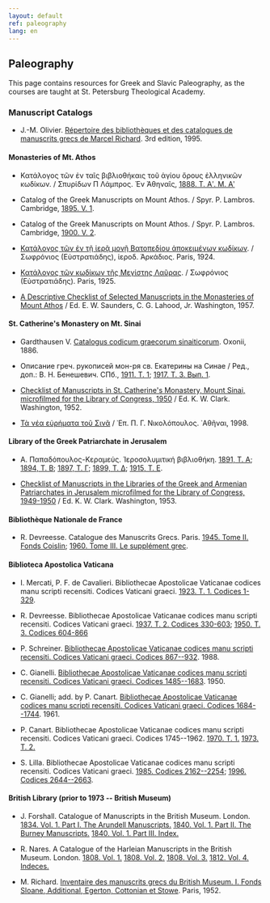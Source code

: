 ```yaml
---
layout: default
ref: paleography
lang: en
---
```


## Paleography

This page contains resources for Greek and Slavic Paleography, as the courses
are taught at St. Petersburg Theological Academy.

### Manuscript Catalogs

* J.-M. Olivier. [Répertoire des bibliothèques et des catalogues de manuscrits grecs
  de Marcel Richard](https://www.ponomar.net/data/protected/olivier.pdf). 3rd edition, 1995.

#### Monasteries of Mt. Athos

* Κατάλογος τῶν ἐν ταῖς βιβλιοθήκαις τοῦ ἁγίου ὄρους ἑλληνικῶν κωδίκων. / Σπυρίδων Π Λάμπρος.  Ἐν Ἀθηναῖς,
  [1888. Τ. Αʹ. Μ. Αʹ](https://www.ponomar.net/data/paleography/lampros1.pdf)

* Catalog of the Greek Manuscripts on Mount Athos. / Spyr. P. Lambros. Cambridge,
  [1895. V. 1](https://www.ponomar.net/data/paleography/lampros2.pdf).

* Catalog of the Greek Manuscripts on Mount Athos. / Spyr. P. Lambros. Cambridge,
  [1900. V. 2](https://www.ponomar.net/data/paleography/lampros3.pdf).

* [Κατάλογος τῶν ἐν τῇ ἱερᾷ μονῇ Βατοπεδίου ἀποκειμένων κωδίκων](https://www.ponomar.net/data/paleography/eustratiades1.pdf).
  / Σωφρόνιος (Εὐστρατιάδης), ἱεροδ. Ἀρκάδιος.  Paris, 1924.

* [Κατάλογος τῶν κωδίκων τῆς Μεγίστης Λαῦρας](https://www.ponomar.net/data/paleography/eustratiades2.pdf).
  / Σωφρόνιος (Εὐστρατιάδης).  Paris, 1925.

* [A Descriptive Checklist of Selected Manuscripts in the Monasteries of Mount Athos](http://lcweb2.loc.gov/service/gdc/scd0001/2012/20120109001de/20120109001de.pdf)
  / Ed. E. W. Saunders, C. G. Lahood, Jr. Washington, 1957.

#### St. Catherine's Monastery on Mt. Sinai

* Gardthausen V. [Catalogus codicum graecorum sinaiticorum](https://www.ponomar.net/data/paleography/gardthausen.pdf).
  Oxonii, 1886.

* Описание греч. рукописей мон-ря св. Екатерины на Синае / Ред., доп.: В. Н. Бенешевич. СПб.,
  [1911. Т. 1](https://www.ponomar.net/data/paleography/beneshevich1.pdf);
  [1917. Т. 3. Вып. 1](https://www.ponomar.net/data/paleography/beneshevich3.pdf).

* [Checklist of Manuscripts in St. Catherine's Monastery, Mount Sinai,
  microfilmed for the Library of Congress, 1950](http://lcweb2.loc.gov/service/gdc/scd0001/2012/20120109002ch/20120109002ch.pdf)
  / Ed. K. W. Clark. Washington, 1952.

* [Τὰ νέα εὐρήματα τοῦ Σινᾶ](https://www.ponomar.net/data/protected/nicolopoulos.pdf)
  / ᾿Επ. Π. Γ. Νικολόπουλος. ᾿Αθῆναι, 1998.

#### Library of the Greek Patriarchate in Jerusalem

* Α. Παπαδόπουλος-Κεραμεύς. Ἱεροσολυμιτική βιβλιοθήκη.
  [1891, Τ. Α](https://www.ponomar.net/data/paleography/papadopoulos1.pdf);
  [1894, Τ. Β](https://www.ponomar.net/data/paleography/papadopoulos2.pdf);
  [1897, Τ. Γ](https://www.ponomar.net/data/paleography/papadopoulos3.pdf);
  [1899, Τ. Δ](https://www.ponomar.net/data/paleography/papadopoulos4.pdf);
  [1915, Τ. Ε](https://www.ponomar.net/data/paleography/papadopoulos5.pdf).

* [Checklist of Manuscripts in the Libraries of the Greek and Armenian Patriarchates in Jerusalem
  microfilmed for the Library of Congress, 1949-1950](http://lcweb2.loc.gov/service/gdc/scd0001/2012/20120108001ch/20120108001ch.pdf)
  / Ed. K. W. Clark. Washington, 1953.

#### Bibliothèque Nationale de France

* R. Devreesse. Catalogue des Manuscrits Grecs. Paris.
  [1945. Tome II. Fonds Coislin](https://gallica.bnf.fr/ark:/12148/bpt6k2091387);
  [1960. Tome III. Le supplément grec](https://gallica.bnf.fr/ark:/12148/bpt6k209139m/f3.image).

#### Biblioteca Apostolica Vaticana

* I. Mercati, P. F. de Cavalieri. Bibliothecae Apostolicae Vaticanae codices manu scripti recensiti.
  Codices Vaticani graeci.
  [1923. T. 1. Codices 1-329](https://www.ponomar.net/data/paleography/mercati.pdf).

* R. Devreesse. Bibliothecae Apostolicae Vaticanae codices manu scripti recensiti.
  Codices Vaticani graeci.
  [1937. T. 2. Codices 330-603](https://www.ponomar.net/data/paleography/devreesse1.pdf);
  [1950. T. 3. Codices 604-866](https://www.ponomar.net/data/paleography/devreesse2.pdf)

* P. Schreiner. [Bibliothecae Apostolicae Vaticanae codices manu scripti recensiti.
  Codices Vaticani graeci. Codices 867--932](https://www.ponomar.net/data/paleography/schreiner.pdf). 1988.

* C. Gianelli. [Bibliothecae Apostolicae Vaticanae codices manu scripti recensiti.
  Codices Vaticani graeci. Codices 1485--1683](https://www.ponomar.net/data/paleography/gianelli1.pdf). 1950.

* C. Gianelli; add. by P. Canart. [Bibliothecae Apostolicae Vaticanae codices manu scripti recensiti.
  Codices Vaticani graeci. Codices 1684--1744](https://www.ponomar.net/data/paleography/gianelli2.pdf). 1961.

* P. Canart. Bibliothecae Apostolicae Vaticanae codices manu scripti recensiti.
  Codices Vaticani graeci. Codices 1745--1962.
  [1970. T. 1.](https://www.ponomar.net/data/paleography/canart1.pdf)
  [1973. T. 2.](https://www.ponomar.net/data/paleography/canart2.pdf)

* S. Lilla. Bibliothecae Apostolicae Vaticanae codices manu scripti recensiti.
  Codices Vaticani graeci. 
  [1985. Codices 2162--2254](https://www.ponomar.net/data/paleography/lilla1.pdf);
  [1996. Codices 2644--2663](https://www.ponomar.net/data/paleography/lilla2.pdf).

#### British Library (prior to 1973 -- British Museum)

* J. Forshall. Catalogue of Manuscripts in the British Museum. London.
  [1834. Vol. 1. Part I. The Arundell Manuscripts.](https://books.google.com/books?id=lpZbtQEACAAJ&hl=en&pg=PP5#v=onepage&q&f=false)
  [1840. Vol. 1. Part II. The Burney Manuscripts.](https://books.google.com/books?id=qvNfAAAAcAAJ&hl=en&pg=PP5#v=onepage&q&f=false)
  [1840. Vol. 1. Part III. Index.](https://books.google.com/books?id=uPNfAAAAcAAJ&hl=en&pg=PP7#v=onepage&q&f=false)

* R. Nares. A Catalogue of the Harleian Manuscripts in the British Museum. London.
  [1808. Vol. 1.](https://books.google.com/books?id=FVxNAAAAcAAJ&hl=en&pg=PP9#v=onepage&q&f=false)
  [1808. Vol. 2.](https://books.google.com/books?id=WVxNAAAAcAAJ&hl=en&pg=PP9#v=onepage&q&f=false)
  [1808. Vol. 3.](https://books.google.com/books?id=tFxNAAAAcAAJ&hl=en&pg=PP9#v=onepage&q&f=false)
  [1812. Vol. 4. Indeces.](https://books.google.com/books?id=5lxNAAAAcAAJ&dq=nares%20catalogue%20of%20the%20harleian%20manuscripts&hl=en&pg=PP542#v=onepage&q=nares%20catalogue%20of%20the%20harleian%20manuscripts&f=false)

* M. Richard. [Inventaire des manuscrits grecs du British Museum.
  I. Fonds Sloane, Additional, Egerton, Cottonian et Stowe](https://www.ponomar.net/data/paleography/richard.pdf).
  Paris, 1952.
